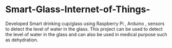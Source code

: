 # Smart-Glass-Internet-of-Things-
Developed Smart drinking cup/glass  using Raspberry Pi , Arduino , sensors to detect the level of water in the glass. This project can be used to detect the level of water in the glass and can also be used in medical purpose such as dehydration.
